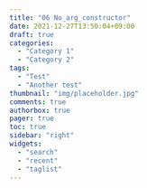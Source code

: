 ```yaml
---
title: "06 No_arg_constructor"
date: 2021-12-27T13:50:04+09:00
draft: true
categories:
  - "Category 1"
  - "Category 2"
tags:
  - "Test"
  - "Another test"
thumbnail: "img/placeholder.jpg"
comments: true
authorbox: true
pager: true
toc: true
sidebar: "right"
widgets:
  - "search"
  - "recent"
  - "taglist"
---
```

